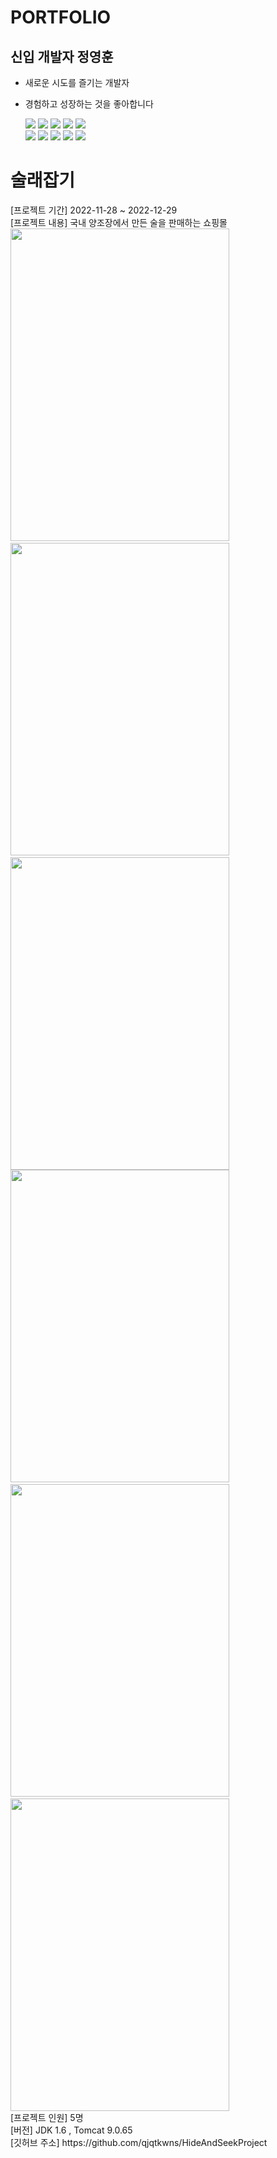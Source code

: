 # PORTFOLIO
## 신입 개발자 정영훈

- 새로운 시도를 즐기는 개발자
- 경험하고 성장하는 것을 좋아합니다

  <img src="https://img.shields.io/badge/java-007396?style=for-the-badge&logo=java&logoColor=white"> 
  <img src="https://img.shields.io/badge/html5-E34F26?style=for-the-badge&logo=html5&logoColor=white"> 
  <img src="https://img.shields.io/badge/css-1572B6?style=for-the-badge&logo=css3&logoColor=white"> 
  <img src="https://img.shields.io/badge/javascript-F7DF1E?style=for-the-badge&logo=javascript&logoColor=black"> 
  <img src="https://img.shields.io/badge/jquery-0769AD?style=for-the-badge&logo=jquery&logoColor=white">
  <br>
  
  <img src="https://img.shields.io/badge/oracle-F80000?style=for-the-badge&logo=oracle&logoColor=white"> 
  <img src="https://img.shields.io/badge/spring-6DB33F?style=for-the-badge&logo=spring&logoColor=white"> 
  <img src="https://img.shields.io/badge/bootstrap-7952B3?style=for-the-badge&logo=bootstrap&logoColor=white">
  <img src="https://img.shields.io/badge/apache tomcat-F8DC75?style=for-the-badge&logo=apachetomcat&logoColor=white">
  <img src="https://img.shields.io/badge/github-181717?style=for-the-badge&logo=github&logoColor=white">

<div><h1>술래잡기 </h1></div>

<div>
  [프로젝트 기간] 2022-11-28 ~ 2022-12-29
  <br>
  [프로젝트 내용] 국내 양조장에서 만든 술을 판매하는 쇼핑몰
  <br>
  <img src="https://user-images.githubusercontent.com/111169711/211463676-bd5854ea-c521-4be6-a01b-48d5f691ebe7.gif" width="350" height="500"/>
  &nbsp;
  <img src="https://user-images.githubusercontent.com/111169711/211472502-97554c51-a5cb-4768-8fc9-5211e14cb2ae.gif" width="350" height="500"/>
  &nbsp;
  <img src="https://user-images.githubusercontent.com/111169711/211472510-6a813be6-8818-407d-8c47-312bdbcfa8e2.gif" width="350" height="500"/>
  <br>
  
  <img src="https://user-images.githubusercontent.com/111169711/211472520-03e5d688-c2cd-4258-b121-16acfd894833.gif" width="350" height="500"/>
  &nbsp;
  <img src="https://user-images.githubusercontent.com/111169711/211472521-d92b6b9f-eab2-40c2-a0ee-67e3c184c87e.gif" width="350" height="500"/>
  &nbsp;
  <img src="https://user-images.githubusercontent.com/111169711/211472524-64c149bf-c8b7-459b-a534-a7385cc4dc5b.gif" width="350" height="500"/>

  <br>
  [프로젝트 인원] 5명
  <br>
  [버전] JDK 1.6 , Tomcat 9.0.65
  <br>
  [깃허브 주소] https://github.com/qjqtkwns/HideAndSeekProject
</div>
